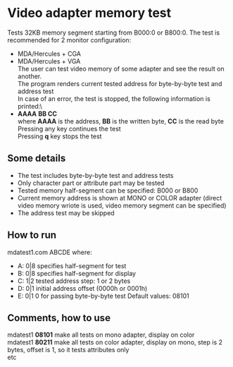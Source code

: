 # Video adapter memory test
Tests 32KB memory segment starting from B000:0 or B800:0. The test is recommended for 2 monitor configuration:
- MDA/Hercules + CGA
- MDA/Hercules + VGA\
The user can test video memory of some adapter and see the result on another.\
The program renders current tested address for byte-by-byte test and address test\
In case of an error, the test is stopped, the following information is printed:\
- **AAAA** **BB CC**\
where **AAAA** is the address, **BB** is the written byte, **CC** is the read byte\
Pressing any key continues the test\
Pressing **q** key stops the test
## Some details
- The test includes byte-by-byte test and address tests
- Only character part or attribute part may be tested
- Tested memory half-segment can be specified: B000 or B800
- Current memory address is shown at MONO or COLOR adapter (direct video memory wriote is used, video memory segment can be specified)
- The address test may be skipped
## How to run
mdatest1.com ABCDE
where:
- A: 0|8 specifies half-segment for test
- B: 0|8 specifies half-segment for display
- C: 1|2 tested address step: 1 or 2 bytes
- D: 0|1 initial address offset (0000h or 0001h)
- E: 0|1 0 for passing byte-by-byte test
Default values: 08101
## Comments, how to use
mdatest1 **08101** make all tests on mono adapter, display on color\
mdatest1 **80211** make all tests on color adapter, display on mono, step is 2 bytes, offset is 1, so it tests attributes only\
etc
